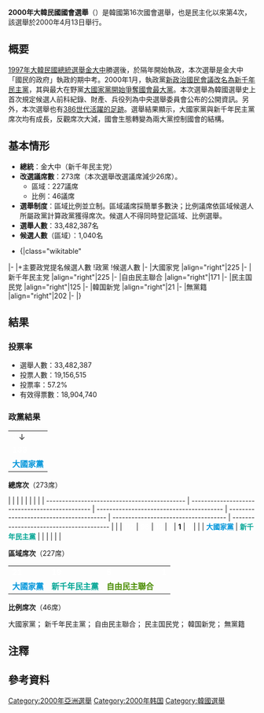 **2000年大韓民國國會選舉**（）是韓國第16次國會選舉，也是民主化以來第4次，該選舉於2000年4月13日舉行。

## 概要

[1997年大韓民國總統選舉](../Page/1997年大韓民國總統選舉.md "wikilink")[金大中](../Page/金大中.md "wikilink")勝選後，於隔年開始執政，本次選舉是金大中「國民的政府」執政的期中考。2000年1月，執政黨[新政治國民會議改名為](https://zh.wikipedia.org/wiki/新政治國民會議 "wikilink")[新千年民主黨](https://zh.wikipedia.org/wiki/新千年民主黨 "wikilink")，其與最大在野黨[大國家黨開始爭奪國會最大黨](https://zh.wikipedia.org/wiki/大國家黨 "wikilink")。本次選舉為韓國選舉史上首次規定候選人前科紀錄、財產、兵役列為中央選舉委員會公布的公開資訊。另外，本次選舉也有[386世代活躍的足跡](https://zh.wikipedia.org/wiki/386世代 "wikilink")。選舉結果顯示，大國家黨與新千年民主黨席次均有成長，反觀席次大減，國會生態轉變為兩大黨控制國會的結構。

## 基本情形

  - **總統**：金大中（新千年民主党）
  - **改選議席數**：273席（本次選舉改選議席減少26席）。
      - 區域：227議席
      - 比例：46議席
  - **選舉制度**：區域比例並立制。區域議席採簡單多數決；比例議席依區域候選人所屬政黨計算政黨獲得席次。候選人不得同時登記區域、比例選舉。
  - **選舉人數**：33,482,387名
  - **候選人數**（區域）：1,040名

<!-- end list -->

  -
    {|class="wikitable"

|- |+主要政党提名候選人數 \!政黨 \!候選人數 |- |大國家党 |align="right"|225 |- |新千年民主党 |align="right"|225 |- |自由民主聯合 |align="right"|171 |- |民主国民党 |align="right"|125 |- |韓国新党 |align="right"|21 |- |無黨籍 |align="right"|202 |- |}

## 結果

### 投票率

  - 選舉人數：33,482,387
  - 投票人數：19,156,515
  - 投票率：57.2%
  - 有效得票數：18,904,740

### 政黨結果

|                                              |
| -------------------------------------------- |
| <span style="color:white;">↓</span>↓         |
| <span style="color:white;">**133**</span>    |
| <span style="color:#0095DA;">**大國家黨**</span> |

**總席次**（273席）

|                                              |                                                |                                          |                                         |                                      |                                         |  |
| -------------------------------------------- | ---------------------------------------------- | ---------------------------------------- | --------------------------------------- | ------------------------------------ | --------------------------------------- |  |
| <span style="color:white;">**112**</span>    | <span style="color:white;">**96**</span>       | <span style="color:white;">**12**</span> | <span style="color:white;">**1**</span> | **1**</span>                         | <span style="color:white;">**5**</span> |  |
| <span style="color:#0095DA;">**大國家黨**</span> | <span style="color:#00A594;">**新千年民主黨**</span> | <span style="color:#498C00;"></span>     | <span style="color:#0E0072;"></span>    | <span style="color:#00E6BE;"></span> | <span style="color:#aaaaaa;"></span>    |  |

**區域席次**（227席）

|                                              |                                                |                                                |                                         |
| -------------------------------------------- | ---------------------------------------------- | ---------------------------------------------- | --------------------------------------- |
| <span style="color:white;">**21**</span>     | <span style="color:white;">**19**</span>       | <span style="color:white;">**5**</span>        | <span style="color:white;">**1**</span> |
| <span style="color:#0095DA;">**大國家黨**</span> | <span style="color:#00A594;">**新千年民主黨**</span> | <span style="color:#498C00;">**自由民主聯合**</span> | <span style="color:#0E0072;"></span>    |

**比例席次**（46席）

大國家黨； 新千年民主黨； 自由民主聯合；  民主国民党； 韓国新党； 無黨籍

## 注釋

<div class="references-small">

</div>

## 參考資料

<references />

[Category:2000年亞洲選舉](https://zh.wikipedia.org/wiki/Category:2000年亞洲選舉 "wikilink") [Category:2000年韩国](https://zh.wikipedia.org/wiki/Category:2000年韩国 "wikilink") [Category:韓國選舉](https://zh.wikipedia.org/wiki/Category:韓國選舉 "wikilink")